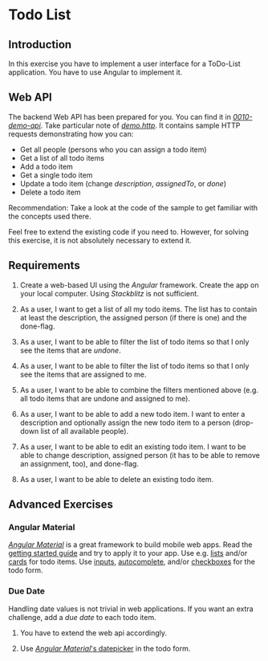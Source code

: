 # Todo List

## Introduction

In this exercise you have to implement a user interface for a ToDo-List application. You have to use Angular to implement it.

## Web API

The backend Web API has been prepared for you. You can find it in [*0010-demo-api*](https://github.com/rstropek/ts-angular-workshop/tree/master/angular/0010-demo-api). Take particular note of [*demo.http*](https://github.com/rstropek/ts-angular-workshop/blob/master/angular/0010-demo-api/demo.http). It contains sample HTTP requests demonstrating how you can:

* Get all people (persons who you can assign a todo item)
* Get a list of all todo items
* Add a todo item
* Get a single todo item
* Update a todo item (change *description*, *assignedTo*, or *done*)
* Delete a todo item

Recommendation: Take a look at the code of the sample to get familiar with the concepts used there.

Feel free to extend the existing code if you need to. However, for solving this exercise, it is not absolutely necessary to extend it.

## Requirements

1. Create a web-based UI using the *Angular* framework. Create the app on your local computer. Using *Stackblitz* is not sufficient.

1. As a user, I want to get a list of all my todo items. The list has to contain at least the description, the assigned person (if there is one) and the done-flag.

1. As a user, I want to be able to filter the list of todo items so that I only see the items that are *undone*.

1. As a user, I want to be able to filter the list of todo items so that I only see the items that are assigned to me.

1. As a user, I want to be able to combine the filters mentioned above (e.g. all todo items that are undone and assigned to me).

1. As a user, I want to be able to add a new todo item. I want to enter a description and optionally assign the new todo item to a person (drop-down list of all available people).

1. As a user, I want to be able to edit an existing todo item. I want to be able to change description, assigned person (it has to be able to remove an assignment, too), and done-flag.

1. As a user, I want to be able to delete an existing todo item.

## Advanced Exercises

### Angular Material

[*Angular Material*](https://material.angular.io/) is a great framework to build mobile web apps. Read the [getting started guide](https://material.angular.io/guide/getting-started) and try to apply it to your app. Use e.g. [lists](https://material.angular.io/components/list/overview) and/or [cards](https://material.angular.io/components/card/overview) for todo items. Use [inputs](https://material.angular.io/components/input/overview), [autocomplete](https://material.angular.io/components/autocomplete/overview), and/or [checkboxes](https://material.angular.io/components/checkbox/overview) for the todo form.

### Due Date

Handling date values is not trivial in web applications. If you want an extra challenge, add a *due date* to each todo item.

1. You have to extend the web api accordingly.

1. Use [*Angular Material*'s datepicker](https://material.angular.io/components/datepicker/overview) in the todo form.

